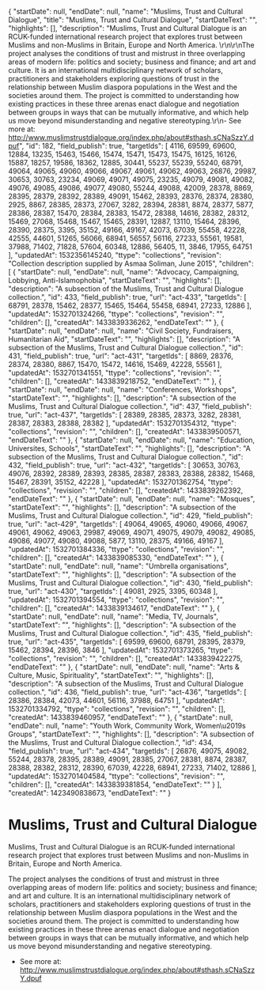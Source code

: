 {
  "startDate": null, 
  "endDate": null, 
  "name": "Muslims, Trust and Cultural Dialogue", 
  "title": "Muslims, Trust and Cultural Dialogue", 
  "startDateText": "", 
  "highlights": [], 
  "description": "Muslims, Trust and Cultural Dialogue is an RCUK-funded international research project that explores trust between Muslims and non-Muslims in Britain, Europe and North America. \r\n\r\nThe project analyses the conditions of trust and mistrust in three overlapping areas of modern life: politics and society; business and finance; and art and culture. It is an international multidisciplinary network of scholars, practitioners and stakeholders exploring questions of trust in the relationship between Muslim diaspora populations in the West and the societies around them. The project is committed to understanding how existing practices in these three arenas enact dialogue and negotiation between groups in ways that can be mutually informative, and which help us move beyond misunderstanding and negative stereotyping.\r\n- See more at: http://www.muslimstrustdialogue.org/index.php/about#sthash.sCNaSzzY.dpuf", 
  "id": 182, 
  "field_publish": true, 
  "targetIds": [
    4116, 
    69599, 
    69600, 
    12884, 
    13235, 
    15463, 
    15466, 
    15474, 
    15471, 
    15473, 
    15475, 
    16125, 
    16126, 
    15887, 
    18257, 
    19586, 
    18362, 
    12885, 
    30441, 
    55237, 
    55239, 
    55240, 
    68791, 
    49064, 
    49065, 
    49060, 
    49066, 
    49067, 
    49061, 
    49062, 
    49063, 
    26876, 
    29987, 
    30653, 
    30763, 
    23234, 
    49069, 
    49071, 
    49075, 
    23235, 
    49079, 
    49081, 
    49082, 
    49076, 
    49085, 
    49086, 
    49077, 
    49080, 
    55244, 
    49088, 
    42009, 
    28378, 
    8869, 
    28395, 
    28379, 
    28392, 
    28389, 
    49091, 
    15462, 
    28393, 
    28376, 
    28374, 
    28380, 
    2925, 
    8867, 
    28385, 
    28373, 
    27067, 
    3282, 
    28394, 
    28381, 
    8874, 
    28377, 
    5877, 
    28386, 
    28387, 
    15470, 
    28384, 
    28383, 
    15472, 
    28388, 
    14616, 
    28382, 
    28312, 
    15469, 
    27068, 
    15468, 
    15467, 
    15465, 
    28391, 
    12887, 
    13110, 
    15464, 
    28396, 
    28390, 
    28375, 
    3395, 
    35152, 
    49166, 
    49167, 
    42073, 
    67039, 
    55458, 
    42228, 
    42555, 
    44601, 
    51265, 
    56066, 
    68941, 
    56557, 
    56116, 
    27233, 
    55561, 
    19581, 
    37988, 
    71402, 
    71828, 
    57604, 
    60348, 
    12886, 
    56405, 
    11, 
    3846, 
    17955, 
    64751
  ], 
  "updatedAt": 1532356145240, 
  "ttype": "collections", 
  "revision": "Collection description supplied by Asmaa Soliman, June 2015", 
  "children": [
    {
      "startDate": null, 
      "endDate": null, 
      "name": "Advocacy, Campaigning, Lobbying, Anti-Islamophobia", 
      "startDateText": "", 
      "highlights": [], 
      "description": "A subsection of the Muslims, Trust and Cultural Dialogue collection.", 
      "id": 433, 
      "field_publish": true, 
      "url": "act-433", 
      "targetIds": [
        68791, 
        28378, 
        15462, 
        28377, 
        15465, 
        15464, 
        55458, 
        68941, 
        27233, 
        12886
      ], 
      "updatedAt": 1532701324266, 
      "ttype": "collections", 
      "revision": "", 
      "children": [], 
      "createdAt": 1433839336262, 
      "endDateText": ""
    }, 
    {
      "startDate": null, 
      "endDate": null, 
      "name": "Civil Society, Fundraisers, Humanitarian Aid", 
      "startDateText": "", 
      "highlights": [], 
      "description": "A subsection of the Muslims, Trust and Cultural Dialogue collection.", 
      "id": 431, 
      "field_publish": true, 
      "url": "act-431", 
      "targetIds": [
        8869, 
        28376, 
        28374, 
        28380, 
        8867, 
        15470, 
        15472, 
        14616, 
        15469, 
        42228, 
        55561
      ], 
      "updatedAt": 1532701341551, 
      "ttype": "collections", 
      "revision": "", 
      "children": [], 
      "createdAt": 1433839218752, 
      "endDateText": ""
    }, 
    {
      "startDate": null, 
      "endDate": null, 
      "name": "Conferences, Workshops", 
      "startDateText": "", 
      "highlights": [], 
      "description": "A subsection of the Muslims, Trust and Cultural Dialogue collection.", 
      "id": 437, 
      "field_publish": true, 
      "url": "act-437", 
      "targetIds": [
        28389, 
        28385, 
        28373, 
        3282, 
        28381, 
        28387, 
        28383, 
        28388, 
        28382
      ], 
      "updatedAt": 1532701354312, 
      "ttype": "collections", 
      "revision": "", 
      "children": [], 
      "createdAt": 1433839500571, 
      "endDateText": ""
    }, 
    {
      "startDate": null, 
      "endDate": null, 
      "name": "Education, Universites, Schools", 
      "startDateText": "", 
      "highlights": [], 
      "description": "A subsection of the Muslims, Trust and Cultural Dialogue collection.", 
      "id": 432, 
      "field_publish": true, 
      "url": "act-432", 
      "targetIds": [
        30653, 
        30763, 
        49076, 
        28392, 
        28389, 
        28393, 
        28385, 
        28387, 
        28383, 
        28388, 
        28382, 
        15468, 
        15467, 
        28391, 
        35152, 
        42228
      ], 
      "updatedAt": 1532701362754, 
      "ttype": "collections", 
      "revision": "", 
      "children": [], 
      "createdAt": 1433839262392, 
      "endDateText": ""
    }, 
    {
      "startDate": null, 
      "endDate": null, 
      "name": "Mosques", 
      "startDateText": "", 
      "highlights": [], 
      "description": "A subsection of the Muslims, Trust and Cultural Dialogue collection.", 
      "id": 429, 
      "field_publish": true, 
      "url": "act-429", 
      "targetIds": [
        49064, 
        49065, 
        49060, 
        49066, 
        49067, 
        49061, 
        49062, 
        49063, 
        29987, 
        49069, 
        49071, 
        49075, 
        49079, 
        49082, 
        49085, 
        49086, 
        49077, 
        49080, 
        49088, 
        5877, 
        13110, 
        28375, 
        49166, 
        49167
      ], 
      "updatedAt": 1532701384336, 
      "ttype": "collections", 
      "revision": "", 
      "children": [], 
      "createdAt": 1433839085330, 
      "endDateText": ""
    }, 
    {
      "startDate": null, 
      "endDate": null, 
      "name": "Umbrella organisations", 
      "startDateText": "", 
      "highlights": [], 
      "description": "A subsection of the Muslims, Trust and Cultural Dialogue collection.", 
      "id": 430, 
      "field_publish": true, 
      "url": "act-430", 
      "targetIds": [
        49081, 
        2925, 
        3395, 
        60348
      ], 
      "updatedAt": 1532701394554, 
      "ttype": "collections", 
      "revision": "", 
      "children": [], 
      "createdAt": 1433839134617, 
      "endDateText": ""
    }, 
    {
      "startDate": null, 
      "endDate": null, 
      "name": "Media, TV, Journals", 
      "startDateText": "", 
      "highlights": [], 
      "description": "A subsection of the Muslims, Trust and Cultural Dialogue collection.", 
      "id": 435, 
      "field_publish": true, 
      "url": "act-435", 
      "targetIds": [
        69599, 
        69600, 
        68791, 
        28395, 
        28379, 
        15462, 
        28394, 
        28396, 
        3846
      ], 
      "updatedAt": 1532701373265, 
      "ttype": "collections", 
      "revision": "", 
      "children": [], 
      "createdAt": 1433839422275, 
      "endDateText": ""
    }, 
    {
      "startDate": null, 
      "endDate": null, 
      "name": "Arts & Culture, Music, Spirituality", 
      "startDateText": "", 
      "highlights": [], 
      "description": "A subsection of the Muslims, Trust and Cultural Dialogue collection.", 
      "id": 436, 
      "field_publish": true, 
      "url": "act-436", 
      "targetIds": [
        28386, 
        28384, 
        42073, 
        44601, 
        56116, 
        37988, 
        64751
      ], 
      "updatedAt": 1532701334792, 
      "ttype": "collections", 
      "revision": "", 
      "children": [], 
      "createdAt": 1433839460957, 
      "endDateText": ""
    }, 
    {
      "startDate": null, 
      "endDate": null, 
      "name": "Youth Work, Community Work, Women\u2019s Groups", 
      "startDateText": "", 
      "highlights": [], 
      "description": "A subsection of the Muslims, Trust and Cultural Dialogue collection.", 
      "id": 434, 
      "field_publish": true, 
      "url": "act-434", 
      "targetIds": [
        26876, 
        49075, 
        49082, 
        55244, 
        28378, 
        28395, 
        28389, 
        49091, 
        28385, 
        27067, 
        28381, 
        8874, 
        28387, 
        28388, 
        28382, 
        28312, 
        28390, 
        67039, 
        42228, 
        68941, 
        27233, 
        71402, 
        12886
      ], 
      "updatedAt": 1532701404584, 
      "ttype": "collections", 
      "revision": "", 
      "children": [], 
      "createdAt": 1433839381854, 
      "endDateText": ""
    }
  ], 
  "createdAt": 1423490838673, 
  "endDateText": ""
}

# Muslims, Trust and Cultural Dialogue

Muslims, Trust and Cultural Dialogue is an RCUK-funded international research project that explores trust between Muslims and non-Muslims in Britain, Europe and North America. 

The project analyses the conditions of trust and mistrust in three overlapping areas of modern life: politics and society; business and finance; and art and culture. It is an international multidisciplinary network of scholars, practitioners and stakeholders exploring questions of trust in the relationship between Muslim diaspora populations in the West and the societies around them. The project is committed to understanding how existing practices in these three arenas enact dialogue and negotiation between groups in ways that can be mutually informative, and which help us move beyond misunderstanding and negative stereotyping.
- See more at: http://www.muslimstrustdialogue.org/index.php/about#sthash.sCNaSzzY.dpuf